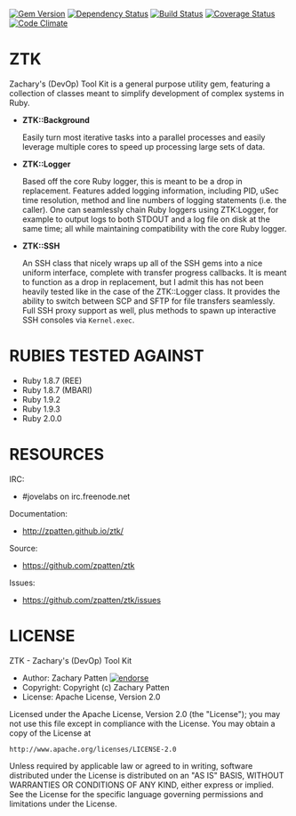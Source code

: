 [![Gem Version](https://badge.fury.io/rb/ztk.png)](http://badge.fury.io/rb/ztk)
[![Dependency Status](https://gemnasium.com/zpatten/ztk.png)](https://gemnasium.com/zpatten/ztk)
[![Build Status](https://secure.travis-ci.org/zpatten/ztk.png)](http://travis-ci.org/zpatten/ztk)
[![Coverage Status](https://coveralls.io/repos/zpatten/ztk/badge.png?branch=master)](https://coveralls.io/r/zpatten/ztk)
[![Code Climate](https://codeclimate.com/github/zpatten/ztk.png)](https://codeclimate.com/github/zpatten/ztk)

# ZTK

Zachary's (DevOp) Tool Kit is a general purpose utility gem, featuring a collection of classes meant to simplify development of complex systems in Ruby.

- **ZTK::Background**

  Easily turn most iterative tasks into a parallel processes and easily leverage multiple cores to speed up processing large sets of data.

- **ZTK::Logger**

  Based off the core Ruby logger, this is meant to be a drop in replacement.  Features added logging information, including PID, uSec time resolution, method and line numbers of logging statements (i.e. the caller).  One can seamlessly chain Ruby loggers using ZTK:Logger, for example to output logs to both STDOUT and a log file on disk at the same time; all while maintaining compatibility with the core Ruby logger.

- **ZTK::SSH**

  An SSH class that nicely wraps up all of the SSH gems into a nice uniform interface, complete with transfer progress callbacks.  It is meant to function as a drop in replacement, but I admit this has not been heavily tested like in the case of the ZTK::Logger class.  It provides the ability to switch between SCP and SFTP for file transfers seamlessly.  Full SSH proxy support as well, plus methods to spawn up interactive SSH consoles via `Kernel.exec`.

# RUBIES TESTED AGAINST

* Ruby 1.8.7 (REE)
* Ruby 1.8.7 (MBARI)
* Ruby 1.9.2
* Ruby 1.9.3
* Ruby 2.0.0

# RESOURCES

IRC:

* #jovelabs on irc.freenode.net

Documentation:

* http://zpatten.github.io/ztk/

Source:

* https://github.com/zpatten/ztk

Issues:

* https://github.com/zpatten/ztk/issues

# LICENSE

ZTK - Zachary's (DevOp) Tool Kit

* Author: Zachary Patten <zachary AT jovelabs DOT com> [![endorse](http://api.coderwall.com/zpatten/endorsecount.png)](http://coderwall.com/zpatten)
* Copyright: Copyright (c) Zachary Patten
* License: Apache License, Version 2.0

Licensed under the Apache License, Version 2.0 (the "License");
you may not use this file except in compliance with the License.
You may obtain a copy of the License at

    http://www.apache.org/licenses/LICENSE-2.0

Unless required by applicable law or agreed to in writing, software
distributed under the License is distributed on an "AS IS" BASIS,
WITHOUT WARRANTIES OR CONDITIONS OF ANY KIND, either express or implied.
See the License for the specific language governing permissions and
limitations under the License.
